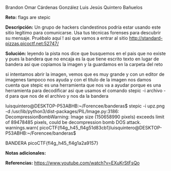 Brandon Omar Cárdenas González
Luis Jesús Quintero Bañuelos  

**Reto:** flags are stepic

**Descripción:**
Un grupo de hackers clandestinos podría estar usando este sitio legítimo para comunicarse. Usa tus técnicas forenses para descubrir su mensaje.
Pruébalo aquí !
asi que vamos a entrar al sitio
http://standard-pizzas.picoctf.net:52747/

**Solución:**
leyendo la pista nos dice que busquemos en el pais que no existe
y pues la bandera que no encaja es la que tiene escrito texto en lugar de bandera
asi que copiamos la imagen y la guardamos en la carpeta del reto

si intentamos abrir la imagen, vemos que es muy grande y con un editor de imagenes tampoco nos ayuda
y con el titulo de la imagen nos damos cuenta que stepic es una herramienta que nos va a ayudar 
porque es una herramienta para decodificar
asi que usamos el comando stepic -i archivo -d para que nos de el archivo y nos da la bandera

luisquintero@DESKTOP-P53ABHB:~/Forencee/banderas$ stepic -i upz.png -d
/usr/lib/python3/dist-packages/PIL/Image.py:3186: DecompressionBombWarning: Image size (150658990 pixels) exceeds limit of 89478485 pixels, could be decompression bomb DOS attack.
  warnings.warn(
picoCTF{fl4g_h45_fl4g51d83cb1}luisquintero@DESKTOP-P53ABHB:~/Forencee/banderas$


BANDERA
picoCTF{fl4g_h45_fl4g1a2a9157}

**Notas adicionales:**

**Referencias:** 
https://www.youtube.com/watch?v=EXuKrStFsQo

